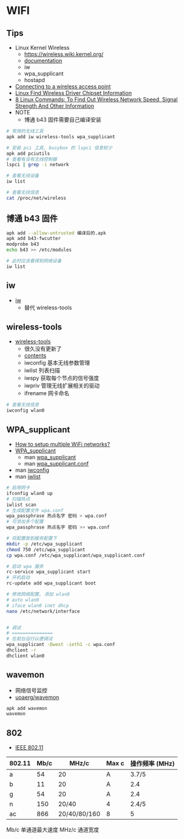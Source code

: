 # WIFI

## Tips
* Linux Kernel Wireless
  * https://wireless.wiki.kernel.org/
  * [documentation](https://wireless.wiki.kernel.org/en/users/documentation)
  * iw
  * wpa_supplicant
  * hostapd
* [Connecting to a wireless access point](https://wiki.alpinelinux.org/wiki/Connecting_to_a_wireless_access_point)
* [Linux Find Wireless Driver Chipset Information](https://www.cyberciti.biz/faq/linux-find-wireless-driver-chipset/)
* [8 Linux Commands: To Find Out Wireless Network Speed, Signal Strength And Other Information](https://www.cyberciti.biz/tips/linux-find-out-wireless-network-speed-signal-strength.html)
* NOTE
  * 博通 b43 固件需要自己编译安装

```bash
# 常用的无线工具
apk add iw wireless-tools wpa_supplicant

# 安装 pci 工具, busybox 的 lspci 信息较少
apk add pciutils
# 查看有没有无线控制器
lspci | grep -i network

# 查看无线设备
iw list

# 查看无线信息
cat /proc/net/wireless
```

## 博通 b43 固件

```bash
apk add --allow-untrusted 编译后的.apk
apk add b43-fwcutter
modprobe b43
echo b43 >> /etc/modules

# 此时应该看得到网络设备
iw list
```

## iw
* [iw](https://wireless.wiki.kernel.org/en/users/Documentation/iw)
  * 替代 wireless-tools

## wireless-tools
* [wireless-tools](http://www.hpl.hp.com/personal/Jean_Tourrilhes/Linux/Tools.html)
  * 很久没有更新了
  * [contents](https://pkgs.alpinelinux.org/contents?branch=edge&name=wireless-tools&arch=x86_64&repo=main)
  * iwconfig 基本无线参数管理
  * iwlist 列表扫描
  * iwspy 获取每个节点的信号强度
  * iwpriv 管理无线扩展相关的驱动
  * ifrename 网卡命名

```bash
# 查看无线信息
iwconfig wlan0
```


## WPA_supplicant
* [How to setup multiple WiFi networks?](https://raspberrypi.stackexchange.com/q/11631/38420)
* [WPA_supplicant](https://wiki.archlinux.org/index.php/WPA_supplicant)
  * man [wpa_supplicant](https://linux.die.net/man/8/wpa_supplicant)
  * man [wpa_supplicant.conf](https://linux.die.net/man/5/wpa_supplicant.conf)
* man [iwconfig](https://linux.die.net/man/8/iwconfig)
* man [iwlist](https://linux.die.net/man/8/iwlist)

```bash
# 启用网卡
ifconfig wlan0 up
# 扫描热点
iwlist scan
# 生成配置文件 wpa.conf
wpa_passphrase 热点名字 密码 > wpa.conf
# 可添加多个配置
wpa_passphrase 热点名字 密码 >> wpa.conf

# 将配置放到服务配置下
mkdir -p /etc/wpa_supplicant
chmod 750 /etc/wpa_supplicant
cp wpa.conf /etc/wpa_supplicant/wpa_supplicant.conf

# 启动 wpa 服务
rc-service wpa_supplicant start
# 开机启动
rc-update add wpa_supplicant boot

# 修改网络配置, 添加 wlan0
# auto wlan0
# iface wlan0 inet dhcp
nano /etc/network/interface


# 调试
# ===============
# 在前台运行以便调试
wpa_supplicant -Dwext -ieth1 -c wpa.conf
dhclient -r
dhclient wlan0
```

## wavemon
* 网络信号监控
* [uoaerg/wavemon](https://github.com/uoaerg/wavemon)

```bash
apk add wavemon
wavemon
```

## 802

* [IEEE 802.11](https://en.wikipedia.org/wiki/IEEE_802.11)

802.11  | Mb/c  | MHz/c         | Max c | 操作频率 (MHz) |
--------|-------|---------------|-------|-------
a       | 54    | 20            | A     | 3.7/5
b       | 11    | 20            | A     | 2.4
g       | 54    | 20            | A     | 2.4
n       | 150   | 20/40         | 4     | 2.4/5
ac      | 866   | 20/40/80/160  | 8     | 5

Mb/c 单通道最大速度
MHz/c 通道宽度
